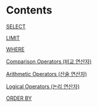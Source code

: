 Contents
==========

[SELECT](./1.%20SELECT.md)

[LIMIT](./2.%20LIMIT.md)

[WHERE](./3.%20WHERE.md)

[Comparison Operators (비교 연산자)](./4.%20ComparisonOperators.md)

[Arithmetic Operators (산술 연산자)](./5.%20ArithmeticOperators.md)

[Logical Operators (논리 연산자)](./6.%20LogicalOperators.md)

[ORDER BY](./7.%20ORDER%20BY.md)
